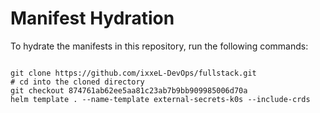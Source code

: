 
# Manifest Hydration

To hydrate the manifests in this repository, run the following commands:

```shell

git clone https://github.com/ixxeL-DevOps/fullstack.git
# cd into the cloned directory
git checkout 874761ab62ee5aa81c23ab7b9bb909985006d70a
helm template . --name-template external-secrets-k0s --include-crds
```
